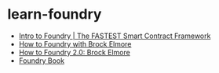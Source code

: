 # learn-foundry

- [Intro to Foundry | The FASTEST Smart Contract Framework](https://www.youtube.com/watch?v=fNMfMxGxeag)
- [How to Foundry with Brock Elmore](https://www.youtube.com/watch?v=Rp_V7bYiTCM)
- [How to Foundry 2.0: Brock Elmore](https://www.youtube.com/watch?v=EHrvD5c93JU)
- [Foundry Book](https://book.getfoundry.sh)

